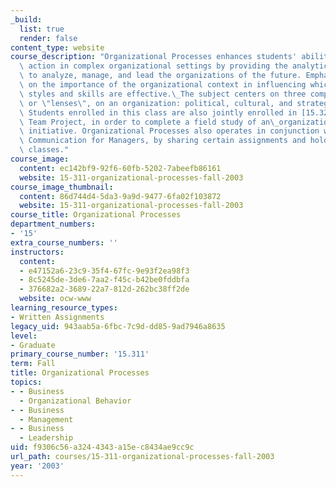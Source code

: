 ```yaml
---
_build:
  list: true
  render: false
content_type: website
course_description: "Organizational Processes enhances students' ability to take effective\
  \ action in complex organizational settings by providing the analytic tools needed\
  \ to analyze, manage, and lead the organizations of the future. Emphasis is placed\
  \ on the importance of the organizational context in influencing which individual\
  \ styles and skills are effective.\_The subject centers on three complementary perspectives,\
  \ or \"lenses\", on an organization: political, cultural, and strategic design.\
  \ Students enrolled in this class are also jointly enrolled in [15.328](/courses/15-328-team-project-fall-2003/),\
  \ Team Project, in order to complete a field study of an\_organizational change\
  \ initiative. Organizational Processes also operates in conjunction with 15.280,\
  \ Communication for Managers, by sharing certain assignments and holding some joint\
  \ classes."
course_image:
  content: ec142bf9-92f6-60fb-5202-7abeefb86161
  website: 15-311-organizational-processes-fall-2003
course_image_thumbnail:
  content: 86d744d4-5da3-9a9d-9477-6fa02f103872
  website: 15-311-organizational-processes-fall-2003
course_title: Organizational Processes
department_numbers:
- '15'
extra_course_numbers: ''
instructors:
  content:
  - e47152a6-23c9-35f4-67fc-9e93f2ea98f3
  - 8c5245de-3de6-7aa2-f45c-b42be0fddbfa
  - 376682a2-3689-22a7-812d-262bc38ff2de
  website: ocw-www
learning_resource_types:
- Written Assignments
legacy_uid: 943aab5a-6fbc-7c9d-dd85-9ad7946a8635
level:
- Graduate
primary_course_number: '15.311'
term: Fall
title: Organizational Processes
topics:
- - Business
  - Organizational Behavior
- - Business
  - Management
- - Business
  - Leadership
uid: f9306c56-a324-4343-a15e-c8434ae9cc9c
url_path: courses/15-311-organizational-processes-fall-2003
year: '2003'
---
```

